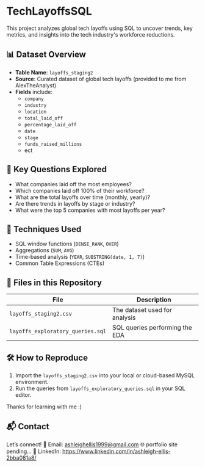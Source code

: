 # TechLayoffsSQL
This project analyzes global tech layoffs using SQL to uncover trends, key metrics, and insights into the tech industry's workforce reductions.



## 📊 Dataset Overview

- **Table Name**: `layoffs_staging2`
- **Source**: Curated dataset of global tech layoffs (provided to me from AlexTheAnalyst)
- **Fields** include:
  - `company`
  - `industry`
  - `location` 
  - `total_laid_off`
  - `percentage_laid_off`
  - `date`
  - `stage` 
  - `funds_raised_millions`
  - ect

## 🧪 Key Questions Explored

- What companies laid off the most employees?
- Which companies laid off 100% of their workforce?
- What are the total layoffs over time (monthly, yearly)?
- Are there trends in layoffs by stage or industry?
- What were the top 5 companies with most layoffs per year?


## 🧠 Techniques Used

- SQL window functions (`DENSE_RANK`, `OVER`)
- Aggregations (`SUM`, `AVG`)
- Time-based analysis (`YEAR`, `SUBSTRING(date, 1, 7)`)
- Common Table Expressions (CTEs)


## 📂 Files in this Repository

| File | Description |
|------|-------------|
| `layoffs_staging2.csv` | The dataset used for analysis |
| `layoffs_exploratory_queries.sql` | SQL queries performing the EDA |


## 🛠️ How to Reproduce

1. Import the `layoffs_staging2.csv` into your local or cloud-based MySQL environment.
2. Run the queries from `layoffs_exploratory_queries.sql` in your SQL editor.


Thanks for learning with me :) 

## 📬 Contact
Let’s connect!
📧 Email: ashleighellis1999@gmail.com 🌐 portfolio site pending...
💼 LinkedIn: https://www.linkedin.com/in/ashleigh-ellis-2bba081a8/
